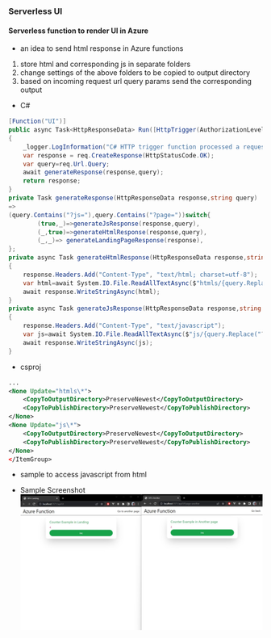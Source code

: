 ### Serverless UI
#### Serverless function to render UI in Azure 
- an idea to send html response in Azure functions 
1. store html and corresponding js in separate folders
2. change settings of the above folders to be copied to output directory
3. based on incoming request url query params send the corresponding output
- C#
```C#
[Function("UI")]
public async Task<HttpResponseData> Run([HttpTrigger(AuthorizationLevel.Anonymous, "get", "post")] HttpRequestData req)
{
    _logger.LogInformation("C# HTTP trigger function processed a request.");
    var response = req.CreateResponse(HttpStatusCode.OK);
    var query=req.Url.Query;
    await generateResponse(response,query);               
    return response;
}
private Task generateResponse(HttpResponseData response,string query)
=>
(query.Contains("?js="),query.Contains("?page="))switch{
        (true,_)=>generateJsResponse(response,query),
        (_,true)=>generateHtmlResponse(response,query),
        (_,_)=> generateLandingPageResponse(response),
};
private async Task generateHtmlResponse(HttpResponseData response,string query)
{        
    response.Headers.Add("Content-Type", "text/html; charset=utf-8");
    var html=await System.IO.File.ReadAllTextAsync($"htmls/{query.Replace("?page=","")}.html");
    await response.WriteStringAsync(html);        
}
private async Task generateJsResponse(HttpResponseData response,string query)
{
    response.Headers.Add("Content-Type", "text/javascript");
    var js=await System.IO.File.ReadAllTextAsync($"js/{query.Replace("?js=","")}.js");
    await response.WriteStringAsync(js);
}
```
- csproj
```xml
...
<None Update="htmls\*">
    <CopyToOutputDirectory>PreserveNewest</CopyToOutputDirectory>
    <CopyToPublishDirectory>PreserveNewest</CopyToPublishDirectory>
</None>
<None Update="js\*">
    <CopyToOutputDirectory>PreserveNewest</CopyToOutputDirectory>
    <CopyToPublishDirectory>PreserveNewest</CopyToPublishDirectory>
</None>
</ItemGroup>
```
- sample to access javascript from html <script src="?js=another"></script>

- Sample Screenshot
  ![Screenshot](https://github.com/gouthamrangarajan/Azure/blob/main/Serverless-UI/screenshot.jpg)